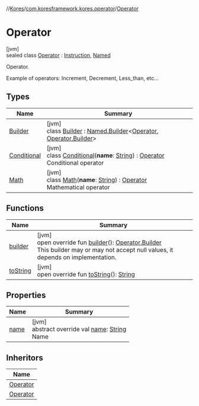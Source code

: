 //[Kores](../../../index.md)/[com.koresframework.kores.operator](../index.md)/[Operator](index.md)

# Operator

[jvm]\
sealed class [Operator](index.md) : [Instruction](../../com.koresframework.kores/-instruction/index.md), [Named](../../com.koresframework.kores.base/-named/index.md)

Operator.

Example of operators: Increment, Decrement, Less_than, etc...

## Types

| Name | Summary |
|---|---|
| [Builder](-builder/index.md) | [jvm]<br>class [Builder](-builder/index.md) : [Named.Builder](../../com.koresframework.kores.base/-named/-builder/index.md)<[Operator](index.md), [Operator.Builder](-builder/index.md)> |
| [Conditional](-conditional/index.md) | [jvm]<br>class [Conditional](-conditional/index.md)(**name**: [String](https://kotlinlang.org/api/latest/jvm/stdlib/kotlin/-string/index.html)) : [Operator](index.md)<br>Conditional operator |
| [Math](-math/index.md) | [jvm]<br>class [Math](-math/index.md)(**name**: [String](https://kotlinlang.org/api/latest/jvm/stdlib/kotlin/-string/index.html)) : [Operator](index.md)<br>Mathematical operator |

## Functions

| Name | Summary |
|---|---|
| [builder](builder.md) | [jvm]<br>open override fun [builder](builder.md)(): [Operator.Builder](-builder/index.md)<br>This builder may or may not accept null values, it depends on implementation. |
| [toString](to-string.md) | [jvm]<br>open override fun [toString](to-string.md)(): [String](https://kotlinlang.org/api/latest/jvm/stdlib/kotlin/-string/index.html) |

## Properties

| Name | Summary |
|---|---|
| [name](name.md) | [jvm]<br>abstract override val [name](name.md): [String](https://kotlinlang.org/api/latest/jvm/stdlib/kotlin/-string/index.html)<br>Name |

## Inheritors

| Name |
|---|
| [Operator](-math/index.md) |
| [Operator](-conditional/index.md) |
